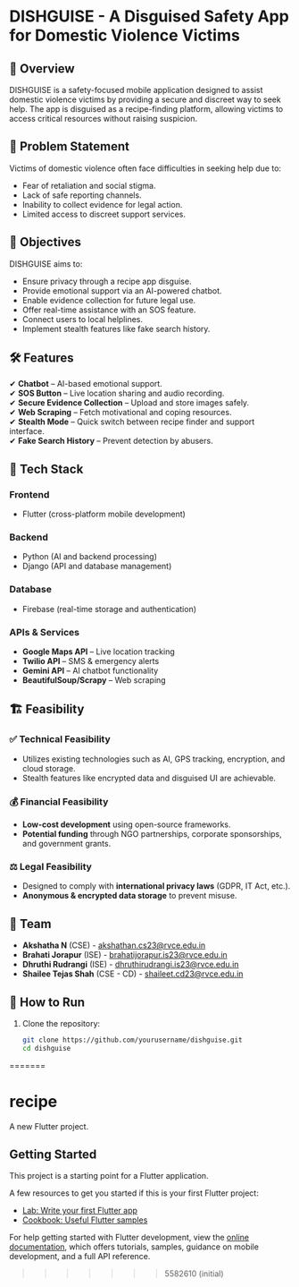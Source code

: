 
# DISHGUISE - A Disguised Safety App for Domestic Violence Victims

## 📌 Overview
DISHGUISE is a safety-focused mobile application designed to assist domestic violence victims by providing a secure and discreet way to seek help. The app is disguised as a recipe-finding platform, allowing victims to access critical resources without raising suspicion.

## 🚨 Problem Statement
Victims of domestic violence often face difficulties in seeking help due to:
- Fear of retaliation and social stigma.
- Lack of safe reporting channels.
- Inability to collect evidence for legal action.
- Limited access to discreet support services.

## 🎯 Objectives
DISHGUISE aims to:
- Ensure privacy through a recipe app disguise.
- Provide emotional support via an AI-powered chatbot.
- Enable evidence collection for future legal use.
- Offer real-time assistance with an SOS feature.
- Connect users to local helplines.
- Implement stealth features like fake search history.

## 🛠️ Features
✔ **Chatbot** – AI-based emotional support.  
✔ **SOS Button** – Live location sharing and audio recording.  
✔ **Secure Evidence Collection** – Upload and store images safely.  
✔ **Web Scraping** – Fetch motivational and coping resources.  
✔ **Stealth Mode** – Quick switch between recipe finder and support interface.  
✔ **Fake Search History** – Prevent detection by abusers.  

## 🔧 Tech Stack
### **Frontend**
- Flutter (cross-platform mobile development)

### **Backend**
- Python (AI and backend processing)
- Django (API and database management)

### **Database**
- Firebase (real-time storage and authentication)

### **APIs & Services**
- **Google Maps API** – Live location tracking  
- **Twilio API** – SMS & emergency alerts  
- **Gemini API** – AI chatbot functionality  
- **BeautifulSoup/Scrapy** – Web scraping  

## 🏗️ Feasibility
### ✅ **Technical Feasibility**
- Utilizes existing technologies such as AI, GPS tracking, encryption, and cloud storage.
- Stealth features like encrypted data and disguised UI are achievable.

### 💰 **Financial Feasibility**
- **Low-cost development** using open-source frameworks.
- **Potential funding** through NGO partnerships, corporate sponsorships, and government grants.

### ⚖ **Legal Feasibility**
- Designed to comply with **international privacy laws** (GDPR, IT Act, etc.).
- **Anonymous & encrypted data storage** to prevent misuse.

## 👥 Team
- **Akshatha N** (CSE) - [akshathan.cs23@rvce.edu.in](mailto:akshathan.cs23@rvce.edu.in)  
- **Brahati Jorapur** (ISE) - [brahatijorapur.is23@rvce.edu.in](mailto:brahatijorapur.is23@rvce.edu.in)  
- **Dhruthi Rudrangi** (ISE) - [dhruthirudrangi.is23@rvce.edu.in](mailto:dhruthirudrangi.is23@rvce.edu.in)  
- **Shailee Tejas Shah** (CSE - CD) - [shaileet.cd23@rvce.edu.in](mailto:shaileet.cd23@rvce.edu.in)  

## 📌 How to Run
1. Clone the repository:
   ```bash
   git clone https://github.com/yourusername/dishguise.git
   cd dishguise
=======
# recipe

A new Flutter project.

## Getting Started

This project is a starting point for a Flutter application.

A few resources to get you started if this is your first Flutter project:

- [Lab: Write your first Flutter app](https://docs.flutter.dev/get-started/codelab)
- [Cookbook: Useful Flutter samples](https://docs.flutter.dev/cookbook)

For help getting started with Flutter development, view the
[online documentation](https://docs.flutter.dev/), which offers tutorials,
samples, guidance on mobile development, and a full API reference.
>>>>>>> 5582610 (initial)
